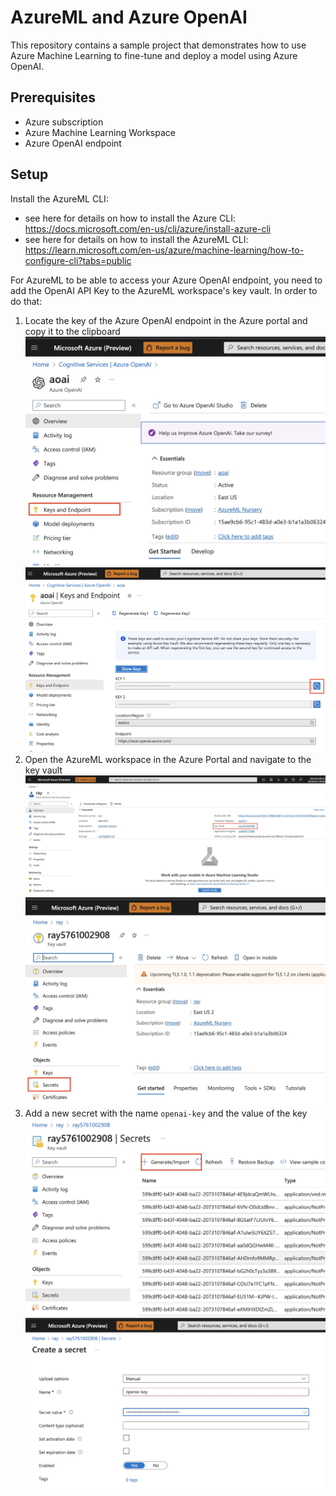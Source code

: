 # AzureML and Azure OpenAI

This repository contains a sample project that demonstrates how to use Azure Machine Learning to fine-tune and deploy a model using Azure OpenAI.

## Prerequisites

- Azure subscription
- Azure Machine Learning Workspace
- Azure OpenAI endpoint

## Setup

Install the AzureML CLI:
- see here for details on how to install the Azure CLI: https://docs.microsoft.com/en-us/cli/azure/install-azure-cli
- see here for details on how to install the AzureML CLI: https://learn.microsoft.com/en-us/azure/machine-learning/how-to-configure-cli?tabs=public

For AzureML to be able to access your Azure OpenAI endpoint, you need to add the OpenAI API Key to the AzureML workspace's key vault. In order to do that:

1. Locate the key of the Azure OpenAI endpoint in the Azure portal and copy it to the clipboard
![](images/openai-keys1.jpg)
![](images/openai-keys2.jpg)
2. Open the AzureML workspace in the Azure Portal and navigate to the key vault
![](images/keyvault1.jpg)
![](images/keyvault2.jpg)
4. Add a new secret with the name `openai-key` and the value of the key
![](images/keyvault3.jpg)
![](images/keyvault4.jpg)

